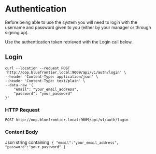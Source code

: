 # Authentication

Before being able to use the system you will need to login with the username and password given to you (either by your manager or through signing up).

Use the authentication token retrieved with the Login call below.

## Login
```shell
curl --location --request POST 'http://oop.bluefrontier.local:9009/api/v1/auth/login' \
--header 'Content-Type: application/json' \
--header 'Content-Type: text/plain' \
--data-raw '{
    "email": "your_email_address",
    "password": "your_password"
}'
```

### HTTP Request

`POST http://oop.bluefrontier.local:9009/api/v1/auth/login`

### Content Body

Json string containing:
`
	{
		"email":"your_email_address",
		"password":"your_password"
	}
`
